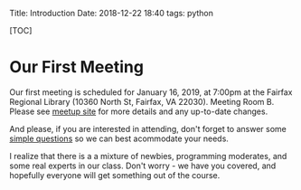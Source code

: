 Title: Introduction
Date: 2018-12-22 18:40
tags: python

[TOC]

# Our First Meeting #

Our first meeting is scheduled for January 16, 2019, at 7:00pm at the Fairfax
Regional Library (10360 North St, Fairfax, VA 22030). Meeting Room B. Please see [meetup site](https://www.meetup.com/Learn-to-Code-Python-for-the-Web/) for more details and any up-to-date changes.

And please, if you are interested in attending, don't forget to answer some [simple questions](https://goo.gl/forms/bGTz8mGy2d6sNY6S2) so we can best acommodate your needs.

 I realize that there is a a mixture of newbies, programming moderates, and some real experts in our class.  Don't worry - we have you covered, and hopefully everyone will get something out of the course.
